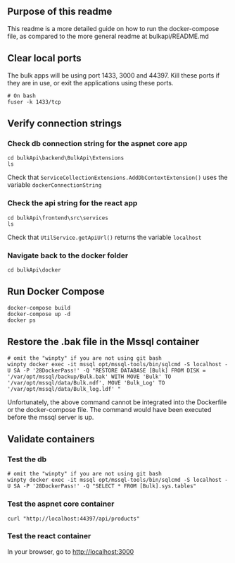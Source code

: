 ## Purpose of this readme
This readme is a more detailed guide on how to run the docker-compose file, as compared to the more general readme at bulkapi/README.md

## Clear local ports
The bulk apps will be using port 1433, 3000 and 44397. Kill these ports if they are in use, or exit the applications using these ports.

```
# On bash
fuser -k 1433/tcp
```

## Verify connection strings

### Check db connection string for the aspnet core app
```
cd bulkApi\backend\BulkApi\Extensions
ls
```
Check that ```ServiceCollectionExtensions.AddDbContextExtension()``` uses the variable ```dockerConnectionString```

### Check the api string for the react app
```
cd bulkApi\frontend\src\services
ls
```
Check that ```UtilService.getApiUrl()``` returns the variable ```localhost```

### Navigate back to the docker folder  
```
cd bulkApi\docker
```


## Run Docker Compose
```
docker-compose build
docker-compose up -d
docker ps
```

## Restore the .bak file in the Mssql container
```
# omit the "winpty" if you are not using git bash
winpty docker exec -it mssql opt/mssql-tools/bin/sqlcmd -S localhost -U SA -P '28DockerPass!' -Q "RESTORE DATABASE [Bulk] FROM DISK = '/var/opt/mssql/backup/Bulk.bak' WITH MOVE 'Bulk' TO '/var/opt/mssql/data/Bulk.ndf', MOVE 'Bulk_Log' TO '/var/opt/mssql/data/Bulk_log.ldf' "
```

Unfortunately, the above command cannot be integrated into the Dockerfile or the docker-compose file. The command would have been executed before the mssql server is up.

## Validate containers  

### Test the db
```
# omit the "winpty" if you are not using git bash
winpty docker exec -it mssql opt/mssql-tools/bin/sqlcmd -S localhost -U SA -P '28DockerPass!' -Q "SELECT * FROM [Bulk].sys.tables"
```

### Test the aspnet core container
```
curl "http://localhost:44397/api/products"
```

### Test the react container
In your browser, go to <http://localhost:3000>

